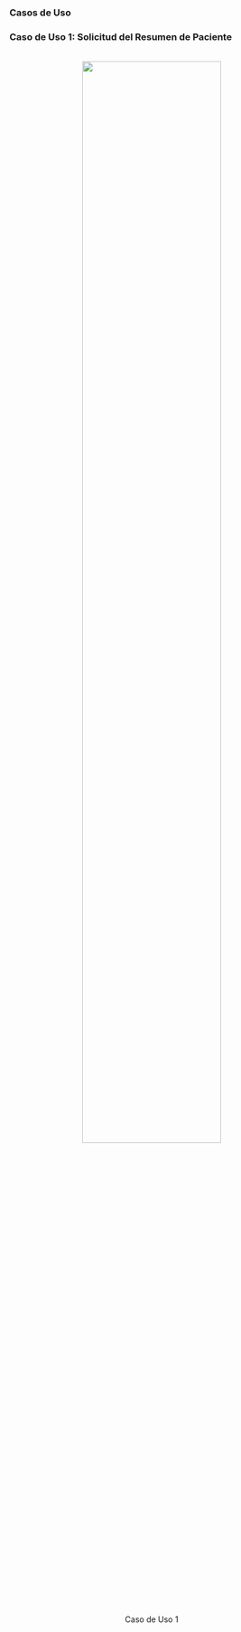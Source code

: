 ### Casos de Uso

### Caso de Uso 1: Solicitud del Resumen de Paciente

<br>
<div align="center">
  <img src="CasoUso1.svg" style="width:70%"> 
  <p>Caso de Uso 1</p>
</div>
<br clear="all"/>